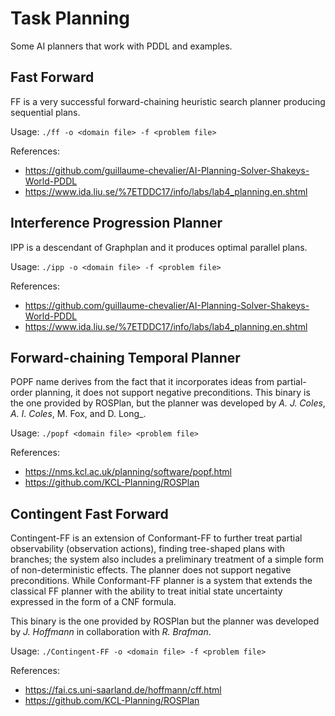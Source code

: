 
# Task Planning

Some AI planners that work with PDDL and examples.

## Fast Forward

FF is a very successful forward-chaining heuristic search planner producing sequential plans.

Usage: `./ff -o <domain file> -f <problem file>`

References: 
* https://github.com/guillaume-chevalier/AI-Planning-Solver-Shakeys-World-PDDL
* https://www.ida.liu.se/%7ETDDC17/info/labs/lab4_planning.en.shtml

## Interference Progression Planner

IPP is a descendant of Graphplan and it produces optimal parallel plans.

Usage: `./ipp -o <domain file> -f <problem file>`

References: 
* https://github.com/guillaume-chevalier/AI-Planning-Solver-Shakeys-World-PDDL
* https://www.ida.liu.se/%7ETDDC17/info/labs/lab4_planning.en.shtml

## Forward-chaining Temporal Planner 

POPF name derives from the fact that it incorporates ideas from partial-order planning, it does not support negative preconditions. This binary is the one provided by ROSPlan, but the planner was developed by _A. J. Coles_, _A. I. Coles_, M. Fox, and D. Long_.

Usage: `./popf <domain file> <problem file>`

References: 
* https://nms.kcl.ac.uk/planning/software/popf.html
* https://github.com/KCL-Planning/ROSPlan

## Contingent Fast Forward

Contingent-FF is an extension of Conformant-FF to further treat partial observability (observation actions), finding tree-shaped plans with branches; the system also includes a preliminary treatment of a simple form of non-deterministic effects. The planner does not support negative preconditions. While Conformant-FF planner is a system that extends the classical FF planner with the ability to treat initial state uncertainty expressed in the form of a CNF formula. 

This binary is the one provided by ROSPlan but the planner was developed by _J. Hoffmann_ in collaboration with _R. Brafman_.

Usage: `./Contingent-FF -o <domain file> -f <problem file>`

References: 
* https://fai.cs.uni-saarland.de/hoffmann/cff.html
* https://github.com/KCL-Planning/ROSPlan


